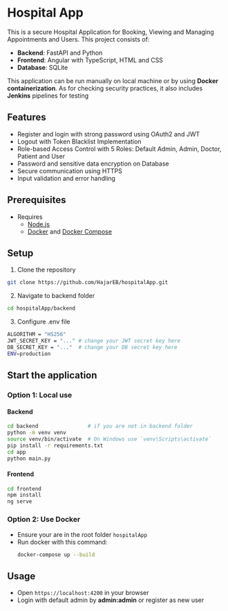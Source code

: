 # Hospital App

This is a secure Hospital Application for Booking, Viewing and Managing Appointments and Users. This project consists of:
- **Backend**: FastAPI and Python
- **Frontend**: Angular with TypeScript, HTML and CSS
- **Database**: SQLite

This application can be run manually on local machine or by using **Docker containerization**. As for checking security practices, it also includes **Jenkins** pipelines for testing

## Features
- Register and login with strong password using OAuth2 and JWT
- Logout with Token Blacklist Implementation​
- Role-based Access Control with 5 Roles: Default Admin, Admin, Doctor, Patient and User
- Password and sensitive data encryption on Database
- Secure communication using HTTPS
- Input validation and error handling

## Prerequisites
- Requires
  - [Node.js](https://nodejs.org/)
  - [Docker](https://www.docker.com/) and [Docker Compose](https://docs.docker.com/compose/)

## Setup
1. Clone the repository
  ```bash
  git clone https://github.com/HajarEB/hospitalApp.git
  ```
2. Navigate to backend folder
  ```bash
  cd hospitalApp/backend
  ```
3. Configure .env file
  ```bash
  ALGORITHM = "HS256" 
  JWT_SECRET_KEY = "..." # change your JWT secret key here
  DB_SECRET_KEY = "..."  # change your DB secret key here
  ENV=production
  ```

## Start the application
### Option 1: Local use
#### Backend
  ```bash
  cd backend                # if you are not in backend folder
  python -m venv venv
  source venv/bin/activate  # On Windows use `venv\Scripts\activate`
  pip install -r requirements.txt
  cd app
  python main.py
  ```
#### Frontend
  ```bash
  cd frontend
  npm install
  ng serve
  ```

### Option 2: Use Docker
- Ensure your are in the root folder `hospitalApp`
- Run docker with this command:
  ```bash
  docker-compose up --build
  ```

## Usage
- Open `https://localhost:4200` in your browser
- Login with default admin by **admin:admin** or register as new user
